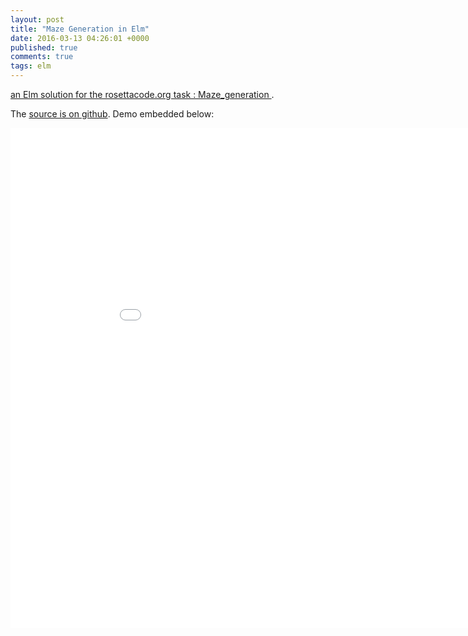 ```yaml
---
layout: post
title: "Maze Generation in Elm"
date: 2016-03-13 04:26:01 +0000
published: true
comments: true
tags: elm
---
```

[an Elm solution for the rosettacode.org task : Maze_generation ](http://rosettacode.org/wiki/Maze_generation#Elm) .  

The [source is on github](https://github.com/dc25/mazeGenerationElm).  Demo embedded below:

<iframe width="950" height="800" src="//dc25.github.io/mazeGenerationElm" frameborder="0" allowfullscreen></iframe>

